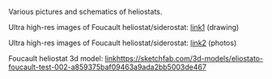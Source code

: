 Various pictures and schematics of heliostats.

Ultra high-res images of Foucault heliostat/siderostat: [link1](https://www.invaluable.com/auction-lot/foucault-leon-9-c-f3e4626b2b) (drawing)

Ultra high-res images of Foucault heliostat/siderostat: [link2](https://cosmos.obspm.fr/index.php/Detail/objects/30328) (photos)

Foucault heliostat 3d model: [link](https://sketchfab.com/3d-models/eliostato-foucault-test-002-a859375baf09463a9ada2bb5003de467)https://sketchfab.com/3d-models/eliostato-foucault-test-002-a859375baf09463a9ada2bb5003de467
